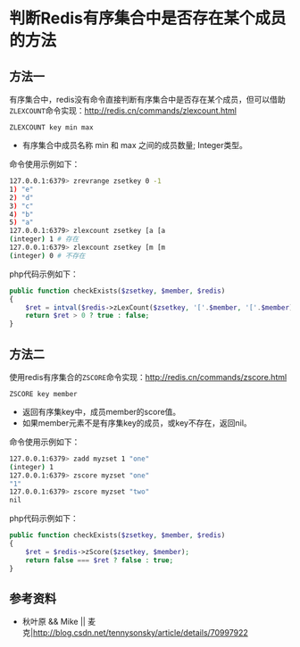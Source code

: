 # 判断Redis有序集合中是否存在某个成员的方法

## 方法一

有序集合中，redis没有命令直接判断有序集合中是否存在某个成员，但可以借助`ZLEXCOUNT`命令实现：<http://redis.cn/commands/zlexcount.html>

`ZLEXCOUNT key min max`

- 有序集合中成员名称 min 和 max 之间的成员数量; Integer类型。

命令使用示例如下：

```bash
127.0.0.1:6379> zrevrange zsetkey 0 -1
1) "e"
2) "d"
3) "c"
4) "b"
5) "a"
127.0.0.1:6379> zlexcount zsetkey [a [a
(integer) 1 # 存在
127.0.0.1:6379> zlexcount zsetkey [m [m
(integer) 0 # 不存在
```

php代码示例如下：

```php
public function checkExists($zsetkey, $member, $redis)
{
    $ret = intval($redis->zLexCount($zsetkey, '['.$member, '['.$member));
    return $ret > 0 ? true : false;
}
```

## 方法二

使用redis有序集合的`ZSCORE`命令实现：<http://redis.cn/commands/zscore.html>

`ZSCORE key member`

- 返回有序集key中，成员member的score值。
- 如果member元素不是有序集key的成员，或key不存在，返回nil。

命令使用示例如下：

```bash
127.0.0.1:6379> zadd myzset 1 "one"
(integer) 1
127.0.0.1:6379> zscore myzset "one"
"1"
127.0.0.1:6379> zscore myzset "two"
nil
```

php代码示例如下：

```php
public function checkExists($zsetkey, $member, $redis)
{
    $ret = $redis->zScore($zsetkey, $member);
    return false === $ret ? false : true;
}
```

## 参考资料

- 秋叶原 && Mike || 麦克|<http://blog.csdn.net/tennysonsky/article/details/70997922>
